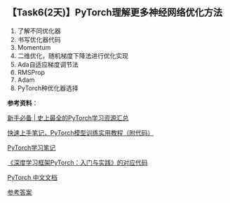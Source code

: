 ##  【Task6(2天)】PyTorch理解更多神经网络优化方法
    
1. 了解不同优化器
2. 书写优化器代码
3. Momentum
4. 二维优化，随机梯度下降法进行优化实现
5. Ada自适应梯度调节法
6. RMSProp
7. Adam 
8. PyTorch种优化器选择



**参考资料**：

[新手必备 | 史上最全的PyTorch学习资源汇总](https://mp.weixin.qq.com/s/YO8hoZzOWy025LhPdBGpEA)

[快速上手笔记，PyTorch模型训练实用教程（附代码）](https://mp.weixin.qq.com/s/c7QEnZ0_NTY1aUaoZ4nT7g)

[PyTorch学习笔记](https://github.com/tensor-yu/PyTorch_Tutorial)

[《深度学习框架PyTorch：入门与实践》的对应代码](https://github.com/chenyuntc/pytorch-book)

[PyTorch 中文文档](http://t.cn/RoUCYdB)



[参考答案](./../参考答案/Task6参考答案.md)